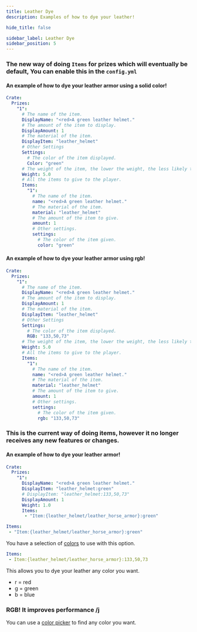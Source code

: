 ```yaml
---
title: Leather Dye
description: Examples of how to dye your leather!

hide_title: false

sidebar_label: Leather Dye
sidebar_position: 5
---
```

### The new way of doing `Items` for prizes which will eventually be default, You can enable this in the `config.yml`
#### An example of how to dye your leather armor using a solid color!
```yaml
Crate:
  Prizes:
    "1":
      # The name of the item.
      DisplayName: "<red>A green leather helmet."
      # The amount of the item to display.
      DisplayAmount: 1
      # The material of the item.
      DisplayItem: "leather_helmet"
      # Other Settings
      Settings:
        # The color of the item displayed.
        Color: "green"
      # The weight of the item, the lower the weight, the less likely to win it.
      Weight: 5.0
      # All the items to give to the player.
      Items:
        "1":
          # The name of the item.
          name: "<red>A green leather helmet."
          # The material of the item.
          material: "leather_helmet"
          # The amount of the item to give.
          amount: 1
          # Other settings.
          settings:
            # The color of the item given.
            color: "green"
```

#### An example of how to dye your leather armor using rgb!
```yaml
Crate:
  Prizes:
    "1":
      # The name of the item.
      DisplayName: "<red>A green leather helmet."
      # The amount of the item to display.
      DisplayAmount: 1
      # The material of the item.
      DisplayItem: "leather_helmet"
      # Other Settings
      Settings:
        # The color of the item displayed.
        RGB: "133,50,73"
      # The weight of the item, the lower the weight, the less likely to win it.
      Weight: 5.0
      # All the items to give to the player.
      Items:
        "1":
          # The name of the item.
          name: "<red>A green leather helmet."
          # The material of the item.
          material: "leather_helmet"
          # The amount of the item to give.
          amount: 1
          # Other settings.
          settings:
            # The color of the item given.
            rgb: "133,50,73"
```

### This is the current way of doing items, however it no longer receives any new features or changes.
#### An example of how to dye your leather armor!
```yaml
Crate:
  Prizes:
    "1":
      DisplayName: "<red>A green leather helmet."
      DisplayItem: "leather_helmet:green"
      # DisplayItem: "leather_helmet:133,50,73"
      DisplayAmount: 1
      Weight: 1.0
      Items:
       - "Item:{leather_helmet/leather_horse_armor}:green"
```

```yaml
Items:
 - "Item:{leather_helmet/leather_horse_armor}:green"
```
You have a selection of [colors](https://jd.papermc.io/paper/1.21.4/org/bukkit/Color.html) to use with this option.

```yaml
Items:
 - Item:{leather_helmet/leather_horse_armor}:133,50,73
```
This allows you to dye your leather any color you want.

* r = red
* g = green
* b = blue

### RGB! It improves performance /j
You can use a [color picker](https://htmlcolorcodes.com/color-picker/) to find any color you want.